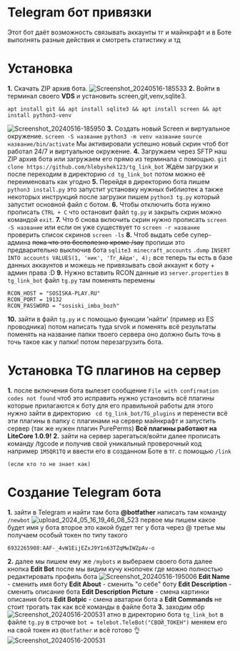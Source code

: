 # Telegram бот привязки
Этот бот даёт возможность связывать аккаунты тг и майнкрафт и в Боте выполнять разные действия и смотреть статистику и тд 

# Установка
**1.** Скачать ZIP архив бота. ![Screenshot_20240516-185533](https://github.com/Hlebyshek123/tg_link_bot/assets/169852726/f019af80-f7db-40d0-b883-dc4650338a7c)
**2.** Войти в терминал своего **VDS** и установить screen,git,venv,sqlite3.

```
apt install git && apt install sqlite3 && apt install screen && apt install python3-venv
```

![Screenshot_20240516-185950](https://github.com/Hlebyshek123/tg_link_bot/assets/169852726/0b17c5a4-5150-4554-84f5-ae972636446f) 
**3.** Создать новый Screen и виртуальное окружение. 
``screen -S название``
``python3 -m venv название``
``source название/bin/activate``
Мы активировали успешно новый скрин чтоб бот работал 24/7 и виртуальное окружение. 
**4.** Загружаем через SFTP наш ZIP архив бота или загружаем его прямо из терминала с помощью. 
``git clone https://github.com/hlebyshek123/tg_link_bot``
Ждём загрузки и после переходим в директорию ``cd tg_link_bot`` потом можно её переименовать как угодно 
**5.** Перейдя в директорию бота пишем ``python3 install.py`` это запустит установку нужных библиотек а также некоторых инструкций после загрузки пишем ``python3 tg.py`` который запустит основной файл с ботом. 
**6.** Чтобы отключить бота нужно прописать ``CTRL + C`` что остановит файл ``tg.py`` и закрыть скрин можно командой ``exit``.
**7.** Что б снова включить скрин нужно прописать ``screen -S название`` или если он уже существует то ``screen -r название`` проверить список скринов ``screen -ls``
**8.** Чтоб выдать себе супер-админа ~~пока что это бесполезно кроме /say~~ пропиши это предварительно выключив бота 
``sqlite3 minecraft_accounts``
``.dump``
``INSERT INTO accounts VALUES(1, 'ник', 'Тг_Айди', 4);``
все теперь ты есть в базе данных аккаунтов и можешь не привязывать свой аккаунт к боту + админ права :D
**9.** Нужно вставить RCON данные из ``server.properties`` в ``tg_link_bot`` файл ``tg.py`` там поменять перемены 
```
RCON_HOST = "SOSISKA-PLAY.RU"
RCON_PORT = 19132
RCON_PASSWORD = "sosiski_imba_bozh"
```
**10.** зайти в файл ``tg.py`` и с помощью функции 'найти' (пример из ES проводника) потом написать туда srvok и поменять всё результаты поменять на название папки твоего сервера оно должно быть точь в точь такое как у папки! 
потом перезагрузить бота.

# Установка TG плагинов на сервер

**1.** после включения бота вылезет сообщение ``File with confirmation codes not found`` чтоб это исправить нужно установить всё плагины которые прилагаются к боту для его правильной работы для этого нужно зайти в директорию `` cd tg_link_bot/TG_plugins`` и перенести всё эти плагины в папку с плагинами на сервер майнкрафт и запустить сервер (так же нужен плагин PurePerms) 
**Всё плагины работают на LiteCore 1.0.9!** 
**2.** зайти на сервер зарегаться/войти далее прописать команду /tgcode и получив свой уникальный проверочный код например ``1M5QR1TQ`` и ввести его в созданном Боте в тг. с помощью ``/link``

``(если кто то не знает как)``
# Создание Telegram бота

**1.** зайти в Telegram и найти там бота **@botfather** написать там команду ``/newbot`` ![upload_2024_05_16_19_46_08_523](https://github.com/Hlebyshek123/tg_link_bot/assets/169852726/5afcfc48-2407-471e-9a83-7e309dad3a37)
первое мы пишем какое будет имя у бота второе это какой будет тег у бота через @ третье мы получаем особый токен по типу такого 
```
6932265908:AAF-_4vW1EijEZxJ9Y1n63TZqMwIWZpAv-o
```
**2.** далее мы пишем ему же ``/mybots`` и выбераем своего бота далее кнопка **Edit Bot** после мы видим кучу кнопочек где можно полностью редактировать профиль бота ![Screenshot_20240516-195006](https://github.com/Hlebyshek123/tg_link_bot/assets/169852726/098f5be1-8f90-42ae-8a27-4c74cfd1f8f3)
**Edit Name** - сменить имя боту
**Edit About** - сменить "о себе" боту
**Edit Description** - сменить описание бота 
**Edit Description Picture** - смена картинки описания бота
**Edit Botpic** - смена аватарки бота 
а **Edit Commands** не стоит трогать так как всё команды в файле бота
**3.** заходим обр![Screenshot_20240516-200531](https://github.com/Hlebyshek123/tg_link_bot/assets/169852726/44ba48d0-cdbe-43ed-95ef-606537f502b6)
атно в директорию бота ``tg_link_bot`` в файле ``tg.py`` в строчке 
``bot = telebot.TeleBot("СВОЙ_ТОКЕН")`` меняем его на свой токен из ``@botfather`` и всё готово 👌 
![Screenshot_20240516-200531](https://github.com/Hlebyshek123/tg_link_bot/assets/169852726/4a5b6f57-37da-4a49-893d-f215dab22ea1)
